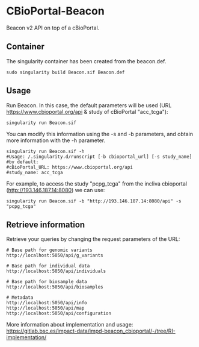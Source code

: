 # CBioPortal-Beacon
Beacon v2 API on top of a cBioPortal.

## Container
The singularity container has been created from the beacon.def.

```
sudo singularity build Beacon.sif Beacon.def
```

## Usage

Run Beacon. In this case, the default parameters will be used (URL https://www.cbioportal.org/api & study of cBioPortal "acc_tcga"):

```
singularity run Beacon.sif 
```

You can modify this information using the -s and -b parameters, and obtain more information with the -h parameter.

```
singularity run Beacon.sif -h
#Usage: /.singularity.d/runscript [-b cbioportal_url] [-s study_name]
#by default:
#cBioPortal_URL: https://www.cbioportal.org/api
#study_name: acc_tcga
```

For example, to access the study "pcpg_tcga" from the incliva cbioportal (http://193.146.187.14:8080) we can use:

```
singularity run Beacon.sif -b "http://193.146.187.14:8080/api" -s "pcpg_tcga"
```

## Retrieve information
Retrieve your queries by changing the request parameters of the URL:

```
# Base path for genomic variants
http://localhost:5050/api/g_variants

# Base path for individual data
http://localhost:5050/api/individuals

# Base path for biosample data
http://localhost:5050/api/biosamples

# Metadata
http://localhost:5050/api/info
http://localhost:5050/api/map
http://localhost:5050/api/configuration
```

More information about implementation and usage: https://gitlab.bsc.es/impact-data/impd-beacon_cbioportal/-/tree/RI-implementation/ 





